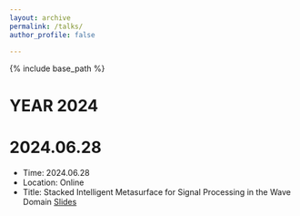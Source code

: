 ```yaml
---
layout: archive
permalink: /talks/
author_profile: false

---
```


{% include base_path %}
# YEAR 2024
# 2024.06.28
* Time: 2024.06.28
* Location: Online
* Title: Stacked Intelligent Metasurface for Signal Processing in the Wave Domain [Slides](talks/RISTA_Jiancheng_20240628_homepage.pdf)
